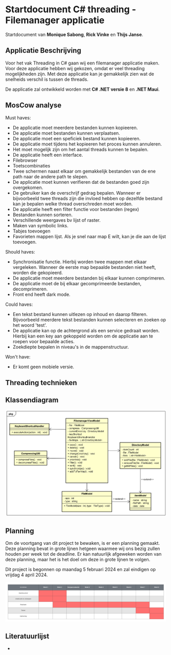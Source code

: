 # Startdocument C# threading - Filemanager applicatie

Startdocument van **Monique Sabong**, **Rick Vinke** en **Thijs Janse**.

## Applicatie Beschrijving
Voor het vak Threading in C# gaan wij een filemanager applicatie maken. Voor deze applicatie hebben wij gekozen, omdat er veel threading mogelijkheden zijn. Met deze applicatie kan je gemakkelijk zien wat de snelheids verschil is tussen de threads. 

De applicatie zal ontwikkeld worden met **C# .NET versie 8** en **.NET Maui**.


## MosCow analyse

Must haves:
- De applicatie moet meerdere bestanden kunnen kopieeren. 
- De applicatie moet bestanden kunnen verplaatsen.
- De applicatie moet een speficiek bestand kunnen kopieeren.
- De applicatie moet tijdens het kopieeren het proces kunnen annuleren.
- Het moet mogelijk zijn om het aantal threads kunnen te bepalen.
- De applicatie heeft een interface.
- Filebrowser
- Toetscombinaties
- Twee schermen naast elkaar om gemakkelijk bestanden van de ene path naar de andere path te slepen. 
- De applicatie moet kunnen verifieren dat de bestanden goed zijn overgekomen.
- De gebruiker kan de overschrijf gedrag bepalen. Wanneer er bijvoorbeeld twee threads zijn die invloed hebben op dezelfde bestand kan je bepalen welke thread overschreden moet worden.
- De applicatie heeft een filter functie voor bestanden (regex)
- Bestanden kunnen sorteren.
- Verschillende weergaves bv lijst of raster. 
- Maken van symbolic links.
- Tabjes toevoegen
- Favorieten mappen lijst. Als je snel naar map E wilt, kan je die aan de lijst toevoegen. 

Should haves:
- Synchronisatie functie. Hierbij worden twee mappen met elkaar vergeleken. Wanneer de eerste map bepaalde bestanden niet heeft, worden die gekopieerd. 
- De applicatie moet meerdere bestanden bij elkaar kunnen comprimeren.
- De applicatie moet de bij elkaar gecomprimeerde bestanden, decomprimeren.
- Front end heeft dark mode.

Could haves:
- Een tekst bestand kunnen uitlezen op inhoud en daarop filteren. Bijvoorbeeld meerdere tekst bestanden kunnen selecteren en zoeken op het woord 'test'.
- De applicatie kan op de achtergrond als een service gedraait worden. Hierbij kan een key aan gekoppeld worden om de applicatie aan te roepen voor bepaalde acties.
- Zoekdiepte bepalen in niveau's in de mappenstructuur. 

Won't have:

- Er komt geen mobiele versie. 

## Threading technieken


## Klassendiagram

![Class Diagram](img/classdiagram.png "First Version of the class diagram")


## Planning

Om de voortgang van dit project te bewaken, is er een planning gemaakt. Deze planning bevat in grote lijnen hetgeen waarmee wij ons bezig zullen houden per week tot de deadline. Er kan natuurlijk afgeweken worden van deze planning, maar het is het doel om deze in grote lijnen te volgen.

Dit project is begonnen op maandag 5 februari 2024 en zal eindigen op vrijdag 4 april 2024.

![Planning](img/planning.png "Project planning")

## Literatuurlijst

- 
